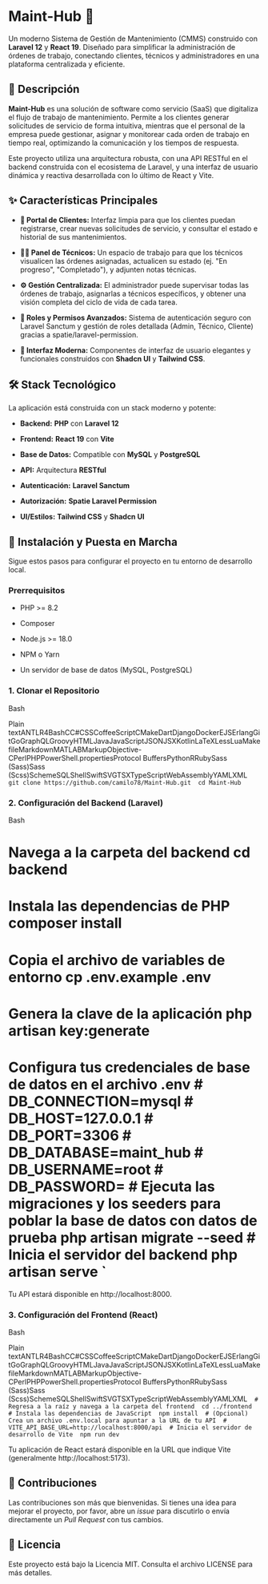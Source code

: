 Maint-Hub 🔩
============

Un moderno Sistema de Gestión de Mantenimiento (CMMS) construido con **Laravel 12** y **React 19**. Diseñado para simplificar la administración de órdenes de trabajo, conectando clientes, técnicos y administradores en una plataforma centralizada y eficiente.

📝 Descripción
--------------

**Maint-Hub** es una solución de software como servicio (SaaS) que digitaliza el flujo de trabajo de mantenimiento. Permite a los clientes generar solicitudes de servicio de forma intuitiva, mientras que el personal de la empresa puede gestionar, asignar y monitorear cada orden de trabajo en tiempo real, optimizando la comunicación y los tiempos de respuesta.

Este proyecto utiliza una arquitectura robusta, con una API RESTful en el backend construida con el ecosistema de Laravel, y una interfaz de usuario dinámica y reactiva desarrollada con lo último de React y Vite.

✨ Características Principales
-----------------------------

*   **🏢 Portal de Clientes:** Interfaz limpia para que los clientes puedan registrarse, crear nuevas solicitudes de servicio, y consultar el estado e historial de sus mantenimientos.
    
*   **👨‍🔧 Panel de Técnicos:** Un espacio de trabajo para que los técnicos visualicen las órdenes asignadas, actualicen su estado (ej. "En progreso", "Completado"), y adjunten notas técnicas.
    
*   **⚙️ Gestión Centralizada:** El administrador puede supervisar todas las órdenes de trabajo, asignarlas a técnicos específicos, y obtener una visión completa del ciclo de vida de cada tarea.
    
*   **🔐 Roles y Permisos Avanzados:** Sistema de autenticación seguro con Laravel Sanctum y gestión de roles detallada (Admin, Técnico, Cliente) gracias a spatie/laravel-permission.
    
*   **🎨 Interfaz Moderna:** Componentes de interfaz de usuario elegantes y funcionales construidos con **Shadcn UI** y **Tailwind CSS**.
    

🛠️ Stack Tecnológico
---------------------

La aplicación está construida con un stack moderno y potente:

-   **Backend:** **PHP** con **Laravel 12**
    
-   **Frontend:** **React 19** con **Vite**
    
-   **Base de Datos:** Compatible con **MySQL** y **PostgreSQL**
    
-   **API:** Arquitectura **RESTful**
    
-   **Autenticación:** **Laravel Sanctum**
    
-   **Autorización:** **Spatie Laravel Permission**
    
-   **UI/Estilos:** **Tailwind CSS** y **Shadcn UI**
    

🚀 Instalación y Puesta en Marcha
---------------------------------

Sigue estos pasos para configurar el proyecto en tu entorno de desarrollo local.

### **Prerrequisitos**

*   PHP >= 8.2
    
*   Composer
    
*   Node.js >= 18.0
    
*   NPM o Yarn
    
*   Un servidor de base de datos (MySQL, PostgreSQL)
    

### **1\. Clonar el Repositorio**

Bash

Plain textANTLR4BashCC#CSSCoffeeScriptCMakeDartDjangoDockerEJSErlangGitGoGraphQLGroovyHTMLJavaJavaScriptJSONJSXKotlinLaTeXLessLuaMakefileMarkdownMATLABMarkupObjective-CPerlPHPPowerShell.propertiesProtocol BuffersPythonRRubySass (Sass)Sass (Scss)SchemeSQLShellSwiftSVGTSXTypeScriptWebAssemblyYAMLXML`   git clone https://github.com/camilo78/Maint-Hub.git  cd Maint-Hub   `

### **2\. Configuración del Backend (Laravel)**

Bash

  # Navega a la carpeta del backend  cd backend  
  # Instala las dependencias de PHP  composer install  
  # Copia el archivo de variables de entorno  cp .env.example .env  
  # Genera la clave de la aplicación  php artisan key:generate  
  # Configura tus credenciales de base de datos en el archivo .env  # DB_CONNECTION=mysql  # DB_HOST=127.0.0.1  # DB_PORT=3306  # DB_DATABASE=maint_hub  # DB_USERNAME=root  # DB_PASSWORD=  # Ejecuta las migraciones y los seeders para poblar la base de datos con datos de prueba  php artisan migrate --seed  # Inicia el servidor del backend  php artisan serve   `

Tu API estará disponible en http://localhost:8000.

### **3\. Configuración del Frontend (React)**

Bash

Plain textANTLR4BashCC#CSSCoffeeScriptCMakeDartDjangoDockerEJSErlangGitGoGraphQLGroovyHTMLJavaJavaScriptJSONJSXKotlinLaTeXLessLuaMakefileMarkdownMATLABMarkupObjective-CPerlPHPPowerShell.propertiesProtocol BuffersPythonRRubySass (Sass)Sass (Scss)SchemeSQLShellSwiftSVGTSXTypeScriptWebAssemblyYAMLXML`   # Regresa a la raíz y navega a la carpeta del frontend  cd ../frontend  # Instala las dependencias de JavaScript  npm install  # (Opcional) Crea un archivo .env.local para apuntar a la URL de tu API  # VITE_API_BASE_URL=http://localhost:8000/api  # Inicia el servidor de desarrollo de Vite  npm run dev   `

Tu aplicación de React estará disponible en la URL que indique Vite (generalmente http://localhost:5173).

🤝 Contribuciones
-----------------

Las contribuciones son más que bienvenidas. Si tienes una idea para mejorar el proyecto, por favor, abre un _issue_ para discutirlo o envía directamente un _Pull Request_ con tus cambios.

📄 Licencia
-----------

Este proyecto está bajo la Licencia MIT. Consulta el archivo LICENSE para más detalles.